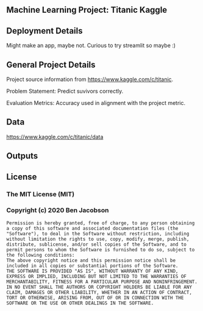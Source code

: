 ﻿## Machine Learning Project: Titanic Kaggle

## Deployment Details

Might make an app, maybe not. Curious to try streamlit so maybe :) 

## General Project Details

Project source information from https://www.kaggle.com/c/titanic.

Problem Statement: Predict suvivors correctly.

Evaluation Metrics: Accuracy used in alignment with the project metric.

## Data

https://www.kaggle.com/c/titanic/data

## Outputs

## License
### The MIT License (MIT)
### Copyright (c) 2020 Ben Jacobson
```
Permission is hereby granted, free of charge, to any person obtaining a copy of this software and associated documentation files (the "Software"), to deal in the Software without restriction, including without limitation the rights to use, copy, modify, merge, publish, distribute, sublicense, and/or sell copies of the Software, and to permit persons to whom the Software is furnished to do so, subject to the following conditions:
The above copyright notice and this permission notice shall be included in all copies or substantial portions of the Software.
THE SOFTWARE IS PROVIDED "AS IS", WITHOUT WARRANTY OF ANY KIND, EXPRESS OR IMPLIED, INCLUDING BUT NOT LIMITED TO THE WARRANTIES OF MERCHANTABILITY, FITNESS FOR A PARTICULAR PURPOSE AND NONINFRINGEMENT. IN NO EVENT SHALL THE AUTHORS OR COPYRIGHT HOLDERS BE LIABLE FOR ANY CLAIM, DAMAGES OR OTHER LIABILITY, WHETHER IN AN ACTION OF CONTRACT, TORT OR OTHERWISE, ARISING FROM, OUT OF OR IN CONNECTION WITH THE SOFTWARE OR THE USE OR OTHER DEALINGS IN THE SOFTWARE.
```